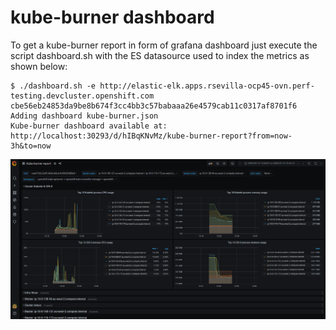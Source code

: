 # kube-burner dashboard

To get a kube-burner report in form of grafana dashboard just execute the script dashboard.sh with the ES datasource used to index the metrics as shown below:

```console
$ ./dashboard.sh -e http://elastic-elk.apps.rsevilla-ocp45-ovn.perf-testing.devcluster.openshift.com
cbe56eb24853da9be8b674f3cc4bb3c57babaaa26e4579cab11c0317af8701f6
Adding dashboard kube-burner.json
Kube-burner dashboard available at:
http://localhost:30293/d/hIBqKNvMz/kube-burner-report?from=now-3h&to=now
```

![dashboard](dashboard.png)
